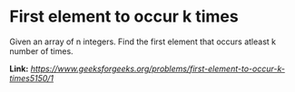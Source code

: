 # First element to occur k times
Given an array of n integers. Find the first element that occurs atleast k number of times.

**Link:** _https://www.geeksforgeeks.org/problems/first-element-to-occur-k-times5150/1_
